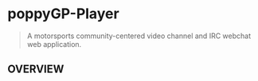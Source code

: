 # poppyGP-Player

> A motorsports community-centered video channel and IRC webchat web application.


## OVERVIEW



